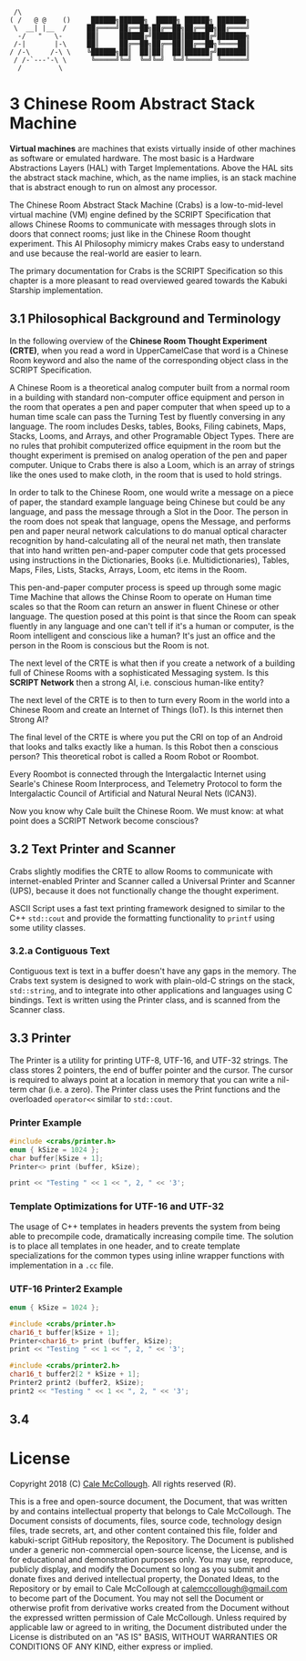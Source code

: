 ```
 /\
( /   @ @    ()     ██████╗██████╗  █████╗ ██████╗ ███████╗
 \  __| |__  /     ██╔════╝██╔══██╗██╔══██╗██╔══██╗██╔════╝
  -/   "   \-      ██║     ██████╔╝███████║██████╔╝███████╗
 /-|       |-\     ██║     ██╔══██╗██╔══██║██╔══██╗╚════██║
/ /-\     /-\ \    ╚██████╗██║  ██║██║  ██║██████╔╝███████║
 / /-`---'-\ \      ╚═════╝╚═╝  ╚═╝╚═╝  ╚═╝╚═════╝ ╚══════╝
  /         \     
```

# 3 Chinese Room Abstract Stack Machine

**Virtual machines** are machines that exists virtually inside of other machines as software or emulated hardware. The most basic is a Hardware Abstractions Layers (HAL) with Target Implementations. Above the HAL sits the abstract stack machine, which, as the name implies, is an stack machine that is abstract enough to run on almost any processor.

 The Chinese Room Abstract Stack Machine (Crabs) is a low-to-mid-level virtual machine (VM) engine defined by the SCRIPT Specification that allows Chinese Rooms to communicate with messages through slots in doors that connect rooms; just like in the Chinese Room thought experiment. This AI Philosophy mimicry makes Crabs easy to understand and use because the real-world are easier to learn.

 The primary documentation for Crabs is the SCRIPT Specification so this chapter is a more pleasant to read overviewed geared towards the Kabuki Starship implementation.

## 3.1 Philosophical Background and Terminology

In the following overview of the **Chinese Room Thought Experiment (CRTE)**, when you read a word in UpperCamelCase that word is a Chinese Room keyword and also the name of the corresponding object class in the SCRIPT Specification.

A Chinese Room is a theoretical analog computer built from a normal room in a building with standard non-computer office equipment and person in the room that operates a pen and paper computer that when speed up to a human time scale can pass the Turning Test by fluently conversing in any language. The room includes Desks, tables, Books, Filing cabinets, Maps, Stacks, Looms, and Arrays, and other Programable Object Types. There are no rules that prohibit computerized office equipment in the room but the thought experiment is premised on analog operation of the pen and paper computer. Unique to Crabs there is also a Loom, which is an array of strings like the ones used to make cloth, in the room that is used to hold strings.

In order to talk to the Chinese Room, one would write a message on a piece of paper, the standard example language being Chinese but could be any language, and pass the message through a Slot in the Door. The person in the room does not speak that language, opens the Message, and performs pen and paper neural network calculations to do manual optical character recognition by hand-calculating all of the neural net math, then translate that into hand written pen-and-paper computer code that gets processed using instructions in the Dictionaries, Books (i.e. Multidictionaries), Tables, Maps, Files, Lists, Stacks, Arrays, Loom, etc items in the Room.

This pen-and-paper computer process is speed up through some magic Time Machine that allows the Chinse Room to operate on Human time scales so that the Room can return an answer in fluent Chinese or other language. The question posed at this point is that since the Room can speak fluently in any language and one can't tell if it's a human or computer, is the Room intelligent and conscious like a human? It's just an office and the person in the Room is conscious but the Room is not.

The next level of the CRTE is what then if you create a network of a building full of Chinese Rooms with a sophisticated Messaging system. Is this **SCRIPT Network** then a strong AI, i.e. conscious human-like entity?

The next level of the CRTE is to then to turn every Room in the world into a Chinese Room and create an Internet of Things (IoT). Is this internet then Strong AI?

The final level of the CRTE is where you put the CRI on top of an Android that looks and talks exactly like a human. Is this Robot then a conscious person? This theoretical robot is called a Room Robot or Roombot.

Every Roombot is connected through the Intergalactic Internet using Searle's Chinese Room Interprocess, and Telemetry Protocol to form the Intergalactic Council of Artificial and Natural Neural Nets (ICAN3).

Now you know why Cale built the Chinese Room. We must know: at what point does a SCRIPT Network become conscious?

## 3.2 Text Printer and Scanner

Crabs slightly modifies the CRTE to allow Rooms to communicate with internet-enabled Printer and Scanner called a Universal Printer and Scanner (UPS), because it does not functionally change the thought experiment.

ASCII Script uses a fast text printing framework designed to similar to the C++ `std::cout` and provide the formatting functionality to `printf` using some utility classes.

### 3.2.a Contiguous Text

Contiguous text is text in a buffer doesn't have any gaps in the memory. The Crabs text system is designed to work with plain-old-C strings on the stack, `std::string`, and to integrate into other applications and languages using C bindings. Text is written using the Printer class, and is scanned from the Scanner class.

## 3.3 Printer

The Printer is a utility for printing UTF-8, UTF-16, and UTF-32 strings. The class stores 2 pointers, the end of buffer pointer and the cursor. The cursor is required to always point at a location in memory that you can write a nil-term char (i.e. a zero). The Printer class uses the Print functions and the overloaded `operator<<` similar to `std::cout`.

### Printer Example

```C++
#include <crabs/printer.h>
enum { kSize = 1024 };
char buffer[kSize + 1];
Printer<> print (buffer, kSize);

print << "Testing " << 1 << ", 2, " << '3';
```

### Template Optimizations for UTF-16 and UTF-32

The usage of C++ templates in headers prevents the system from being able to precompile code, dramatically increasing compile time. The solution is to place all templates in one header, and to create template specializations for the common types using inline wrapper functions with implementation in a `.cc` file.

### UTF-16 Printer2 Example

```C++
enum { kSize = 1024 };

#include <crabs/printer.h>
char16_t buffer[kSize + 1];
Printer<char16_t> print (buffer, kSize);
print << "Testing " << 1 << ", 2, " << '3';

#include <crabs/printer2.h>
char16_t buffer2[2 * kSize + 1];
Printer2 print2 (buffer2, kSize);
print2 << "Testing " << 1 << ", 2, " << '3';
```

## 3.4

# License

Copyright 2018 (C) [Cale McCollough](https://calemccollough.github.io). All rights reserved (R).

This is a free and open-source document, the Document, that was written by and contains intellectual property that belongs to Cale McCollough. The Document consists of documents, files, source code, technology design files, trade secrets, art, and other content contained this file, folder and kabuki-script GitHub repository, the Repository. The Document is published under a generic non-commercial open-source license, the License, and is for educational and demonstration purposes only. You may use, reproduce, publicly display, and modify the Document so long as you submit and donate fixes and derived intellectual property, the Donated Ideas, to the Repository or by email to Cale McCollough at [calemccollough@gmail.com](mailto:calemccollough@gmail.com) to become part of the Document. You may not sell the Document or otherwise profit from derivative works created from the Document without the expressed written permission of Cale McCollough. Unless required by applicable law or agreed to in writing, the Document distributed under the License is distributed on an "AS IS" BASIS, WITHOUT WARRANTIES OR CONDITIONS OF ANY KIND, either express or implied.
